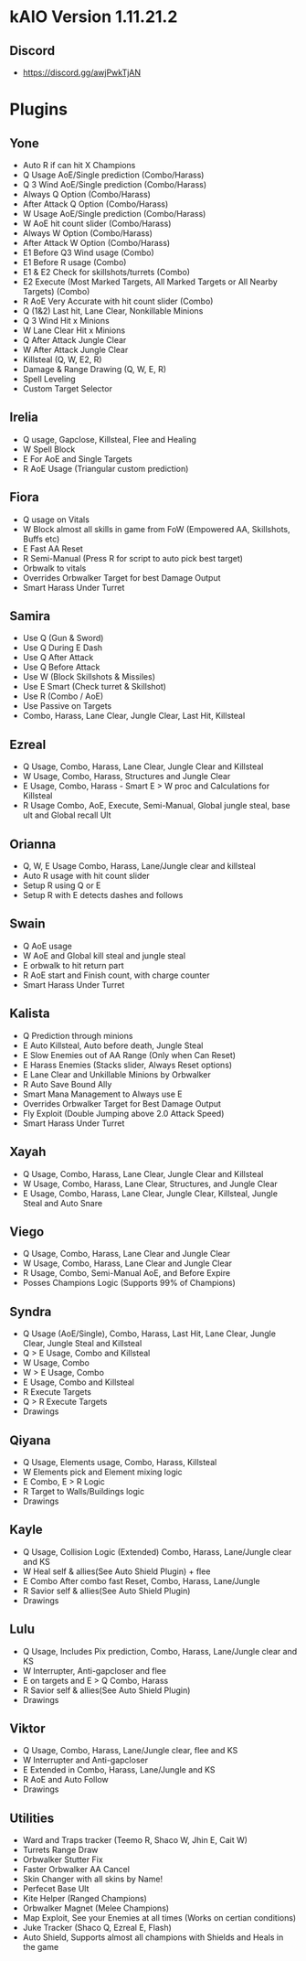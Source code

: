 # kAIO Version 1.11.21.2

## Discord
- https://discord.gg/awjPwkTjAN


# Plugins
## Yone
- Auto R if can hit X Champions
- Q Usage AoE/Single prediction (Combo/Harass)
- Q 3 Wind AoE/Single prediction (Combo/Harass)
- Always Q Option  (Combo/Harass)
- After Attack Q Option (Combo/Harass)
- W Usage AoE/Single prediction (Combo/Harass)
- W AoE hit count slider (Combo/Harass)
- Always W Option (Combo/Harass)
- After Attack W Option (Combo/Harass)
- E1 Before Q3 Wind usage (Combo)
- E1 Before R usage (Combo)
- E1 & E2 Check for skillshots/turrets (Combo)
- E2 Execute (Most Marked Targets, All Marked Targets or All Nearby Targets) (Combo)
- R AoE Very Accurate with hit count slider (Combo)
- Q (1&2) Last hit, Lane Clear, Nonkillable Minions
- Q 3 Wind Hit x Minions
- W Lane Clear Hit x Minions
- Q After Attack Jungle Clear
- W After Attack Jungle Clear
- Killsteal (Q, W, E2, R)
- Damage & Range Drawing (Q, W, E, R)
- Spell Leveling
- Custom Target Selector

## Irelia
- Q usage, Gapclose, Killsteal, Flee and Healing
- W Spell Block
- E For AoE and Single Targets
- R AoE Usage (Triangular custom prediction)

## Fiora
- Q usage on Vitals
- W Block almost all skills in game from FoW (Empowered AA, Skillshots, Buffs etc)
- E Fast AA Reset
- R Semi-Manual (Press R for script to auto pick best target)
- Orbwalk to vitals
- Overrides Orbwalker Target for best Damage Output
- Smart Harass Under Turret

## Samira
- Use Q (Gun & Sword)
- Use Q During E Dash
- Use Q After Attack
- Use Q Before Attack
- Use W (Block Skillshots & Missiles)
- Use E Smart (Check turret & Skillshot)
- Use R (Combo / AoE)
- Use Passive on Targets
- Combo, Harass, Lane Clear, Jungle Clear, Last Hit, Killsteal

## Ezreal
- Q Usage, Combo, Harass, Lane Clear, Jungle Clear and Killsteal
- W Usage, Combo, Harass, Structures and Jungle Clear
- E Usage, Combo, Harass - Smart E > W proc and Calculations for Killsteal
- R Usage Combo, AoE, Execute, Semi-Manual, Global jungle steal, base ult and Global recall Ult

## Orianna
- Q, W, E Usage Combo, Harass, Lane/Jungle clear and killsteal
- Auto R usage with hit count slider
- Setup R using Q or E
- Setup R with E detects dashes and follows

## Swain
- Q AoE usage
- W AoE and Global kill steal and jungle steal
- E orbwalk to hit return part
- R AoE start and Finish count, with charge counter
- Smart Harass Under Turret

## Kalista
- Q Prediction through minions
- E Auto Killsteal, Auto before death, Jungle Steal
- E Slow Enemies out of AA Range (Only when Can Reset)
- E Harass Enemies (Stacks slider, Always Reset options)
- E Lane Clear and Unkillable Minions by Orbwalker
- R Auto Save Bound Ally
- Smart Mana Management to Always use E
- Overrides Orbwalker Target for Best Damage Output
- Fly Exploit (Double Jumping above 2.0 Attack Speed)
- Smart Harass Under Turret

## Xayah
- Q Usage, Combo, Harass, Lane Clear, Jungle Clear and Killsteal
- W Usage, Combo, Harass, Lane Clear, Structures, and Jungle Clear
- E Usage, Combo, Harass, Lane Clear, Jungle Clear, Killsteal, Jungle Steal and Auto Snare

## Viego
- Q Usage, Combo, Harass, Lane Clear and Jungle Clear
- W Usage, Combo, Harass, Lane Clear and Jungle Clear
- R Usage, Combo, Semi-Manual AoE, and Before Expire
- Posses Champions Logic (Supports 99% of Champions)

## Syndra
- Q Usage (AoE/Single), Combo, Harass, Last Hit, Lane Clear, Jungle Clear, Jungle Steal and Killsteal
- Q > E Usage, Combo and Killsteal
- W Usage, Combo
- W > E Usage, Combo
- E Usage, Combo and Killsteal
- R Execute Targets
- Q > R Execute Targets
- Drawings

## Qiyana
- Q Usage, Elements usage, Combo, Harass, Killsteal
- W Elements pick and Element mixing logic
- E Combo, E > R Logic
- R Target to Walls/Buildings logic
- Drawings

## Kayle
- Q Usage, Collision Logic (Extended) Combo, Harass, Lane/Jungle clear and KS
- W Heal self & allies(See Auto Shield Plugin) + flee
- E Combo After combo fast Reset, Combo, Harass, Lane/Jungle
- R Savior self & allies(See Auto Shield Plugin)
- Drawings

## Lulu
- Q Usage, Includes Pix prediction, Combo, Harass, Lane/Jungle clear and KS
- W Interrupter, Anti-gapcloser and flee
- E on targets and E > Q Combo, Harass
- R Savior self & allies(See Auto Shield Plugin)
- Drawings

## Viktor
- Q Usage, Combo, Harass, Lane/Jungle clear, flee and KS
- W Interrupter and Anti-gapcloser
- E Extended in Combo, Harass, Lane/Jungle and KS
- R AoE and Auto Follow
- Drawings

## Utilities
- Ward and Traps tracker (Teemo R, Shaco W, Jhin E, Cait W)
- Turrets Range Draw
- Orbwalker Stutter Fix
- Faster Orbwalker AA Cancel
- Skin Changer with all skins by Name!
- Perfecet Base Ult
- Kite Helper (Ranged Champions)
- Orbwalker Magnet (Melee Champions)
- Map Exploit, See your Enemies at all times (Works on certian conditions)
- Juke Tracker (Shaco Q, Ezreal E, Flash)
- Auto Shield, Supports almost all champions with Shields and Heals in the game
